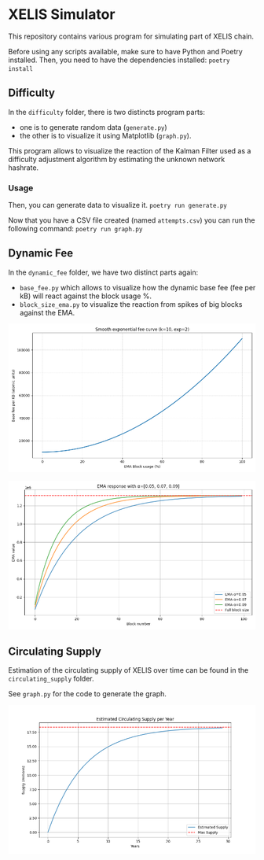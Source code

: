 # XELIS Simulator

This repository contains various program for simulating part of XELIS chain.

Before using any scripts available, make sure to have Python and Poetry installed.
Then, you need to have the dependencies installed: `poetry install`

## Difficulty

In the `difficulty` folder, there is two distincts program parts:
- one is to generate random data (`generate.py`)
- the other is to visualize it using Matplotlib (`graph.py`).

This program allows to visualize the reaction of the Kalman Filter used as a difficulty adjustment algorithm
by estimating the unknown network hashrate.

### Usage

Then, you can generate data to visualize it.
`poetry run generate.py`

Now that you have a CSV file created (named `attempts.csv`) you can run the following command:
`poetry run graph.py`

## Dynamic Fee

In the `dynamic_fee` folder, we have two distinct parts again:
- `base_fee.py` which allows to visualize how the dynamic base fee (fee per kB) will react against the block usage %.
- `block_size_ema.py` to visualize the reaction from spikes of big blocks against the EMA.

![Dynamic base fee](images/base_fee_exp2.png)

![Block size EMA](images/block_size_ema.png)

## Circulating Supply

Estimation of the circulating supply of XELIS over time can be found in the `circulating_supply` folder.

See `graph.py` for the code to generate the graph.

![Circulating Supply](images/circulating_supply.png)